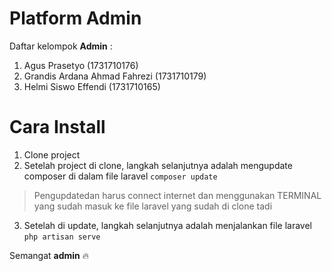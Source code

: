 # Platform Admin
Daftar kelompok **Admin** : 
1. Agus Prasetyo (1731710176)
2. Grandis Ardana Ahmad Fahrezi (1731710179)
3. Helmi Siswo Effendi (1731710165)

# Cara Install
1. Clone project
2. Setelah project di clone, langkah selanjutnya adalah mengupdate composer di dalam file laravel
`` composer update ``
> Pengupdatedan harus connect internet dan menggunakan TERMINAL yang sudah masuk ke file laravel yang sudah di clone tadi
3. Setelah di update, langkah selanjutnya adalah menjalankan file laravel
`` php artisan serve ``

Semangat **admin** :fire:
